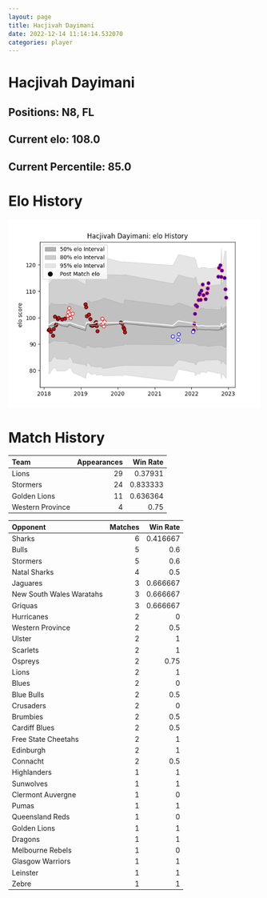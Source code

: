 ```yaml
---  
layout: page  
title: Hacjivah Dayimani  
date: 2022-12-14 11:14:14.532070  
categories: player  
---
```

# Hacjivah Dayimani

## Positions: N8, FL

## Current elo: 108.0

## Current Percentile: 85.0

# Elo History


![elo history](history_HacjivahDayimani.png)
# Match History


| Team             |   Appearances |   Win Rate |
|:-----------------|--------------:|-----------:|
| Lions            |            29 |   0.37931  |
| Stormers         |            24 |   0.833333 |
| Golden Lions     |            11 |   0.636364 |
| Western Province |             4 |   0.75     |

| Opponent                 |   Matches |   Win Rate |
|:-------------------------|----------:|-----------:|
| Sharks                   |         6 |   0.416667 |
| Bulls                    |         5 |   0.6      |
| Stormers                 |         5 |   0.6      |
| Natal Sharks             |         4 |   0.5      |
| Jaguares                 |         3 |   0.666667 |
| New South Wales Waratahs |         3 |   0.666667 |
| Griquas                  |         3 |   0.666667 |
| Hurricanes               |         2 |   0        |
| Western Province         |         2 |   0.5      |
| Ulster                   |         2 |   1        |
| Scarlets                 |         2 |   1        |
| Ospreys                  |         2 |   0.75     |
| Lions                    |         2 |   1        |
| Blues                    |         2 |   0        |
| Blue Bulls               |         2 |   0.5      |
| Crusaders                |         2 |   0        |
| Brumbies                 |         2 |   0.5      |
| Cardiff Blues            |         2 |   0.5      |
| Free State Cheetahs      |         2 |   1        |
| Edinburgh                |         2 |   1        |
| Connacht                 |         2 |   0.5      |
| Highlanders              |         1 |   1        |
| Sunwolves                |         1 |   1        |
| Clermont Auvergne        |         1 |   0        |
| Pumas                    |         1 |   1        |
| Queensland Reds          |         1 |   0        |
| Golden Lions             |         1 |   1        |
| Dragons                  |         1 |   1        |
| Melbourne Rebels         |         1 |   0        |
| Glasgow Warriors         |         1 |   1        |
| Leinster                 |         1 |   1        |
| Zebre                    |         1 |   1        |